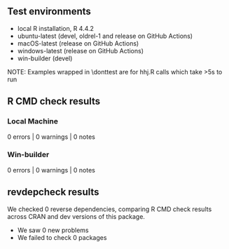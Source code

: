 ## Test environments
* local R installation, R 4.4.2
* ubuntu-latest (devel, oldrel-1 and release on GitHub Actions)
* macOS-latest (release on GitHub Actions)
* windows-latest (release on GitHub Actions)
* win-builder (devel)

  
NOTE: Examples wrapped in \donttest are for hhj.R calls which take >5s to run


## R CMD check results

### Local Machine

0 errors | 0 warnings | 0 notes


### Win-builder

0 errors | 0 warnings | 0 notes


## revdepcheck results

We checked 0 reverse dependencies, comparing R CMD check results across CRAN and dev versions of this package.

 * We saw 0 new problems
 * We failed to check 0 packages

